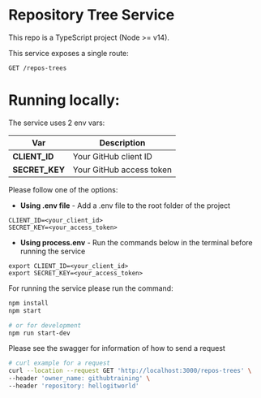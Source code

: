 # Repository Tree Service

This repo is a TypeScript project (Node >= v14).

This service exposes a single route:
```
GET /repos-trees
```

# Running locally:
The service uses 2 env vars:

| Var | Description |
| ------------------------ | --------------------------------------------------------------------------------------------- |
| **CLIENT_ID**              | Your GitHub client ID                                                            |
| **SECRET_KEY**              | Your GitHub access token            |

Please follow one of the options:
- **Using .env file** - Add a .env file to the root folder of the project
```
CLIENT_ID=<your_client_id>
SECRET_KEY=<your_access_token>
```
- **Using process.env** - Run the commands below in the terminal before running the service
```
export CLIENT_ID=<your_client_id>
export SECRET_KEY=<your_access_token>
```

For running the service please run the command:
```bash
npm install
npm start

# or for development
npm run start-dev
```

Please see the swagger for information of how to send a request
```bash
# curl example for a request
curl --location --request GET 'http://localhost:3000/repos-trees' \
--header 'owner_name: githubtraining' \
--header 'repository: hellogitworld'
```